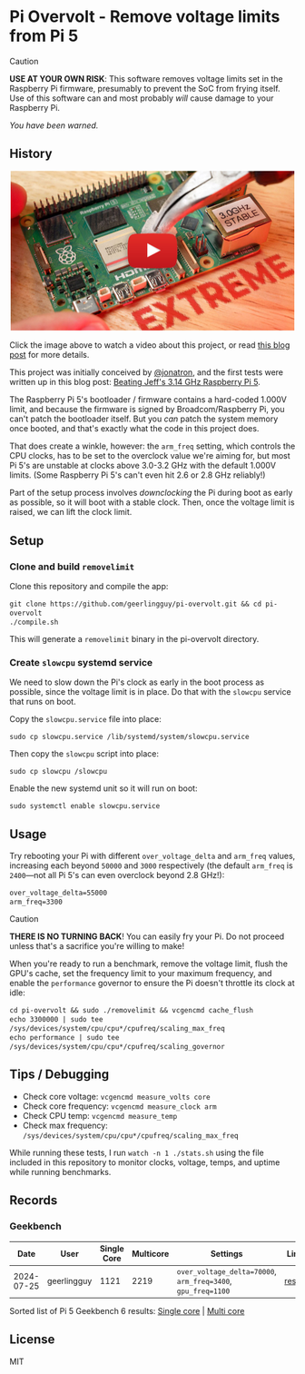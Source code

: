 # Pi Overvolt - Remove voltage limits from Pi 5

> [!CAUTION]
> **USE AT YOUR OWN RISK**: This software removes voltage limits set in the Raspberry Pi firmware, presumably to prevent the SoC from frying itself. Use of this software can and most probably _will_ cause damage to your Raspberry Pi.
> 
> _You have been warned._

## History

<p align="center"><a href="https://www.youtube.com/watch?v=OXXKi-J0gs4"><img src="images/pi-overvolt.jpg?raw=true" width="500" height="auto" alt="YouTube - Video demonstrating Pi overclock with this overvolt hack" /></a></p>

Click the image above to watch a video about this project, or read [this blog post](https://www.jeffgeerling.com/blog/2024/fastest-overclock-on-raspberry-pi) for more details.

This project was initially conceived by [@jonatron](https://github.com/jonatron), and the first tests were written up in this blog post: [Beating Jeff's 3.14 GHz Raspberry Pi 5](https://jonatron.github.io/randomstuff/pivolt/).

The Raspberry Pi 5's bootloader / firmware contains a hard-coded 1.000V limit, and because the firmware is signed by Broadcom/Raspberry Pi, you can't patch the bootloader itself. But you _can_ patch the system memory once booted, and that's exactly what the code in this project does.

That does create a winkle, however: the `arm_freq` setting, which controls the CPU clocks, has to be set to the overclock value we're aiming for, but most Pi 5's are unstable at clocks above 3.0-3.2 GHz with the default 1.000V limits. (Some Raspberry Pi 5's can't even hit 2.6 or 2.8 GHz reliably!)

Part of the setup process involves _downclocking_ the Pi during boot as early as possible, so it will boot with a stable clock. Then, once the voltage limit is raised, we can lift the clock limit.

## Setup

### Clone and build `removelimit`

Clone this repository and compile the app:

```
git clone https://github.com/geerlingguy/pi-overvolt.git && cd pi-overvolt
./compile.sh
```

This will generate a `removelimit` binary in the pi-overvolt directory.

### Create `slowcpu` systemd service

We need to slow down the Pi's clock as early in the boot process as possible, since the voltage limit is in place. Do that with the `slowcpu` service that runs on boot.

Copy the `slowcpu.service` file into place:

```
sudo cp slowcpu.service /lib/systemd/system/slowcpu.service
```

Then copy the `slowcpu` script into place:

```
sudo cp slowcpu /slowcpu
```

Enable the new systemd unit so it will run on boot:

```
sudo systemctl enable slowcpu.service
```

## Usage

Try rebooting your Pi with different `over_voltage_delta` and `arm_freq` values, increasing each beyond `50000` and `3000` respectively (the default `arm_freq` is `2400`—not all Pi 5's can even overclock beyond 2.8 GHz!):

```
over_voltage_delta=55000
arm_freq=3300
```

> [!CAUTION]
> **THERE IS NO TURNING BACK**! You can easily fry your Pi. Do not proceed unless that's a sacrifice you're willing to make!

When you're ready to run a benchmark, remove the voltage limit, flush the GPU's cache, set the frequency limit to your maximum frequency, and enable the `performance` governor to ensure the Pi doesn't throttle its clock at idle:

```
cd pi-overvolt && sudo ./removelimit && vcgencmd cache_flush
echo 3300000 | sudo tee /sys/devices/system/cpu/cpu*/cpufreq/scaling_max_freq
echo performance | sudo tee /sys/devices/system/cpu/cpu*/cpufreq/scaling_governor
```

## Tips / Debugging

  - Check core voltage: `vcgencmd measure_volts core`
  - Check core frequency: `vcgencmd measure_clock arm`
  - Check CPU temp: `vcgencmd measure_temp`
  - Check max frequency: `/sys/devices/system/cpu/cpu*/cpufreq/scaling_max_freq`

While running these tests, I run `watch -n 1 ./stats.sh` using the file included in this repository to monitor clocks, voltage, temps, and uptime while running benchmarks.

## Records

### Geekbench

| Date | User | Single Core | Multicore | Settings | Link |
| --- | --- | --- | --- | --- | --- |
| 2024-07-25 | geerlingguy | 1121 | 2219 | `over_voltage_delta=70000`, `arm_freq=3400`, `gpu_freq=1100` | [result](https://browser.geekbench.com/v6/cpu/7058700) |

Sorted list of Pi 5 Geekbench 6 results: [Single core](https://browser.geekbench.com/v6/cpu/search?dir=desc&q=Raspberry+Pi+5+Model+B&sort=score) | [Multi core](https://browser.geekbench.com/v6/cpu/search?dir=desc&q=Raspberry+Pi+5+Model+B&sort=multicore_score)

## License

MIT
